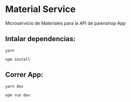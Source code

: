 # Material Service

Microservicio de Materiales para la API de pawnshop App

## Intalar dependencias:

```
yarn
```

```
npm install
```

## Correr App:

```
yarn dev
```

```
npm run dev
```
